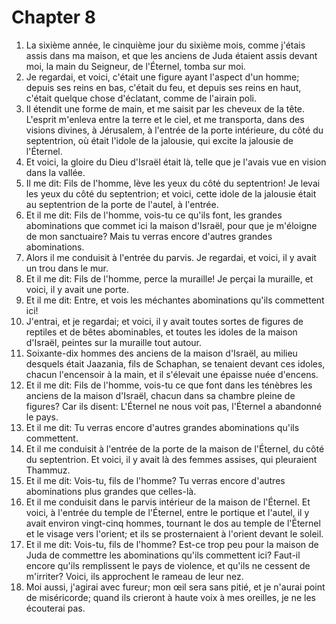 # Chapter 8

1. La sixième année, le cinquième jour du sixième mois, comme j'étais assis dans ma maison, et que les anciens de Juda étaient assis devant moi, la main du Seigneur, de l'Éternel, tomba sur moi.
2. Je regardai, et voici, c'était une figure ayant l'aspect d'un homme; depuis ses reins en bas, c'était du feu, et depuis ses reins en haut, c'était quelque chose d'éclatant, comme de l'airain poli.
3. Il étendit une forme de main, et me saisit par les cheveux de la tête. L'esprit m'enleva entre la terre et le ciel, et me transporta, dans des visions divines, à Jérusalem, à l'entrée de la porte intérieure, du côté du septentrion, où était l'idole de la jalousie, qui excite la jalousie de l'Éternel.
4. Et voici, la gloire du Dieu d'Israël était là, telle que je l'avais vue en vision dans la vallée.
5. Il me dit: Fils de l'homme, lève les yeux du côté du septentrion! Je levai les yeux du côté du septentrion; et voici, cette idole de la jalousie était au septentrion de la porte de l'autel, à l'entrée.
6. Et il me dit: Fils de l'homme, vois-tu ce qu'ils font, les grandes abominations que commet ici la maison d'Israël, pour que je m'éloigne de mon sanctuaire? Mais tu verras encore d'autres grandes abominations.
7. Alors il me conduisit à l'entrée du parvis. Je regardai, et voici, il y avait un trou dans le mur.
8. Et il me dit: Fils de l'homme, perce la muraille! Je perçai la muraille, et voici, il y avait une porte.
9. Et il me dit: Entre, et vois les méchantes abominations qu'ils commettent ici!
10. J'entrai, et je regardai; et voici, il y avait toutes sortes de figures de reptiles et de bêtes abominables, et toutes les idoles de la maison d'Israël, peintes sur la muraille tout autour.
11. Soixante-dix hommes des anciens de la maison d'Israël, au milieu desquels était Jaazania, fils de Schaphan, se tenaient devant ces idoles, chacun l'encensoir à la main, et il s'élevait une épaisse nuée d'encens.
12. Et il me dit: Fils de l'homme, vois-tu ce que font dans les ténèbres les anciens de la maison d'Israël, chacun dans sa chambre pleine de figures? Car ils disent: L'Éternel ne nous voit pas, l'Éternel a abandonné le pays.
13. Et il me dit: Tu verras encore d'autres grandes abominations qu'ils commettent.
14. Et il me conduisit à l'entrée de la porte de la maison de l'Éternel, du côté du septentrion. Et voici, il y avait là des femmes assises, qui pleuraient Thammuz.
15. Et il me dit: Vois-tu, fils de l'homme? Tu verras encore d'autres abominations plus grandes que celles-là.
16. Et il me conduisit dans le parvis intérieur de la maison de l'Éternel. Et voici, à l'entrée du temple de l'Éternel, entre le portique et l'autel, il y avait environ vingt-cinq hommes, tournant le dos au temple de l'Éternel et le visage vers l'orient; et ils se prosternaient à l'orient devant le soleil.
17. Et il me dit: Vois-tu, fils de l'homme? Est-ce trop peu pour la maison de Juda de commettre les abominations qu'ils commettent ici? Faut-il encore qu'ils remplissent le pays de violence, et qu'ils ne cessent de m'irriter? Voici, ils approchent le rameau de leur nez.
18. Moi aussi, j'agirai avec fureur; mon œil sera sans pitié, et je n'aurai point de miséricorde; quand ils crieront à haute voix à mes oreilles, je ne les écouterai pas.

